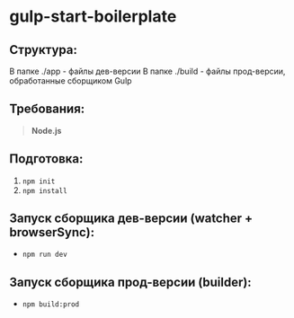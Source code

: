 # gulp-start-boilerplate

## Структура:
В папке ./app - файлы дев-версии
В папке ./build - файлы прод-версии, обработанные сборщиком Gulp

## Требования:
> **Node.js**

## Подготовка:
1. `npm init`
2. `npm install`

## Запуск сборщика дев-версии (watcher + browserSync):
- `npm run dev`

## Запуск сборщика прод-версии (builder):
- `npm build:prod`
